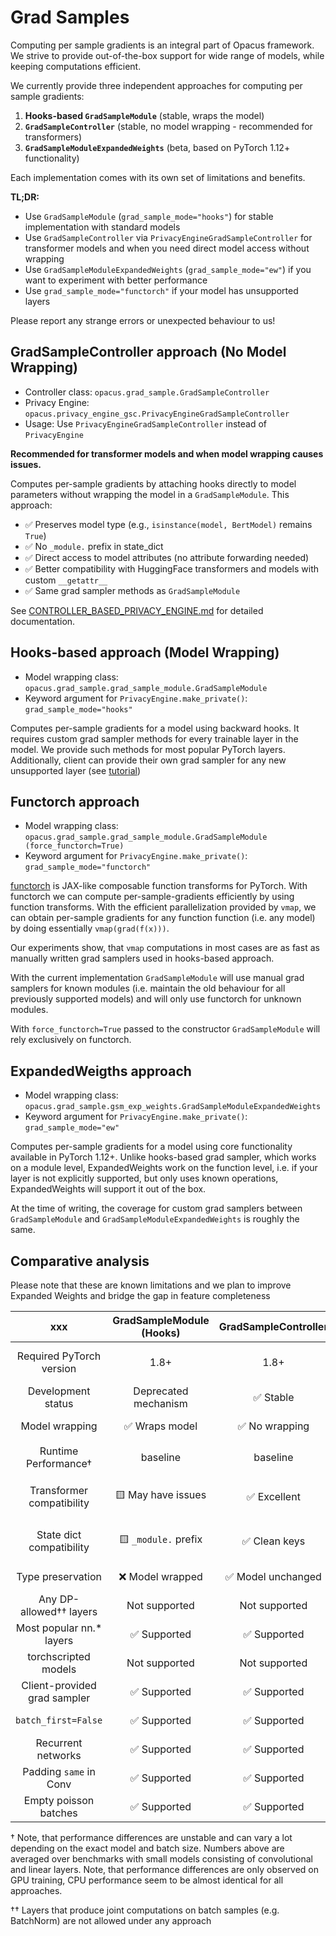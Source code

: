 # Grad Samples

Computing per sample gradients is an integral part of Opacus framework. We strive to provide out-of-the-box support for
wide range of models, while keeping computations efficient.

We currently provide three independent approaches for computing per sample gradients:

1. **Hooks-based `GradSampleModule`** (stable, wraps the model)
2. **`GradSampleController`** (stable, no model wrapping - recommended for transformers)
3. **`GradSampleModuleExpandedWeights`** (beta, based on PyTorch 1.12+ functionality)

Each implementation comes with its own set of limitations and benefits.

**TL;DR:**
- Use `GradSampleModule` (`grad_sample_mode="hooks"`) for stable implementation with standard models
- Use `GradSampleController` via `PrivacyEngineGradSampleController` for transformer models and when you need direct model access without wrapping
- Use `GradSampleModuleExpandedWeights` (`grad_sample_mode="ew"`) if you want to experiment with better performance
- Use `grad_sample_mode="functorch"` if your model has unsupported layers

Please report any strange errors or unexpected behaviour to us!

## GradSampleController approach (No Model Wrapping)
- Controller class: ``opacus.grad_sample.GradSampleController``
- Privacy Engine: ``opacus.privacy_engine_gsc.PrivacyEngineGradSampleController``
- Usage: Use `PrivacyEngineGradSampleController` instead of `PrivacyEngine`

**Recommended for transformer models and when model wrapping causes issues.**

Computes per-sample gradients by attaching hooks directly to model parameters without wrapping the model in a
`GradSampleModule`. This approach:

- ✅ Preserves model type (e.g., `isinstance(model, BertModel)` remains `True`)
- ✅ No `_module.` prefix in state_dict
- ✅ Direct access to model attributes (no attribute forwarding needed)
- ✅ Better compatibility with HuggingFace transformers and models with custom `__getattr__`
- ✅ Same grad sampler methods as `GradSampleModule`

See [CONTROLLER_BASED_PRIVACY_ENGINE.md](../../docs/CONTROLLER_BASED_PRIVACY_ENGINE.md) for detailed documentation.

## Hooks-based approach (Model Wrapping)
- Model wrapping class: ``opacus.grad_sample.grad_sample_module.GradSampleModule``
- Keyword argument for ``PrivacyEngine.make_private()``: `grad_sample_mode="hooks"`

Computes per-sample gradients for a model using backward hooks. It requires custom grad sampler methods for every
trainable layer in the model. We provide such methods for most popular PyTorch layers. Additionally, client can
provide their own grad sampler for any new unsupported layer (see [tutorial](https://github.com/pytorch/opacus/blob/main/tutorials/guide_to_grad_sampler.ipynb))

## Functorch approach
- Model wrapping class: ``opacus.grad_sample.grad_sample_module.GradSampleModule (force_functorch=True)``
- Keyword argument for ``PrivacyEngine.make_private()``: `grad_sample_mode="functorch"`

[functorch](https://pytorch.org/functorch/stable/) is JAX-like composable function transforms for PyTorch.
With functorch we can compute per-sample-gradients efficiently by using function transforms. With the efficient
parallelization provided by `vmap`, we can obtain per-sample gradients for any function function (i.e. any model) by 
doing essentially `vmap(grad(f(x)))`. 

Our experiments show, that `vmap` computations in most cases are as fast as manually written grad samplers used in 
hooks-based approach.

With the current implementation `GradSampleModule` will use manual grad samplers for known modules (i.e. maintain the
old behaviour for all previously supported models) and will only use functorch for unknown modules.

With `force_functorch=True` passed to the constructor `GradSampleModule` will rely exclusively on functorch. 

## ExpandedWeigths approach
- Model wrapping class: ``opacus.grad_sample.gsm_exp_weights.GradSampleModuleExpandedWeights``
- Keyword argument for ``PrivacyEngine.make_private()``: `grad_sample_mode="ew"`

Computes per-sample gradients for a model using core functionality available in PyTorch 1.12+. Unlike hooks-based
grad sampler, which works on a module level, ExpandedWeights work on the function level, i.e. if your layer is not
explicitly supported, but only uses known operations, ExpandedWeights will support it out of the box.

At the time of writing, the coverage for custom grad samplers between ``GradSampleModule`` and ``GradSampleModuleExpandedWeights``
is roughly the same.

## Comparative analysis

Please note that these are known limitations and we plan to improve Expanded Weights and bridge the gap in feature completeness


| xxx                          | GradSampleModule (Hooks) | GradSampleController | Expanded Weights | Functorch    |
|:----------------------------:|:------------------------:|:-------------------:|:----------------:|:------------:|
| Required PyTorch version     | 1.8+                     | 1.8+                | 1.13+            | 1.12 (to be updated) |
| Development status           | Deprecated mechanism     | ✅ Stable           | Beta             | Beta         |
| Model wrapping               | ✅ Wraps model           | ✅ No wrapping      | ✅ Wraps model   | ✅ Wraps model |
| Runtime Performance†          | baseline                | baseline            | ✅ ~25% faster   | 🟨 0-50% slower |
| Transformer compatibility    | 🟨 May have issues      | ✅ Excellent        | 🟨 May have issues | 🟨 May have issues |
| State dict compatibility     | 🟨 `_module.` prefix    | ✅ Clean keys       | 🟨 `_module.` prefix | 🟨 `_module.` prefix |
| Type preservation            | ❌ Model wrapped        | ✅ Model unchanged  | ❌ Model wrapped | ❌ Model wrapped |
| Any DP-allowed†† layers       | Not supported          | Not supported       | Not supported    | ✅ Supported |
| Most popular nn.* layers     | ✅ Supported            | ✅ Supported        | ✅ Supported     | ✅ Supported  |
| torchscripted models         | Not supported           | Not supported       | ✅ Supported     | Not supported |
| Client-provided grad sampler | ✅ Supported            | ✅ Supported        | Not supported    | ✅ Not needed |
| `batch_first=False`          | ✅ Supported            | ✅ Supported        | Not supported    | ✅ Supported  |
| Recurrent networks           | ✅ Supported            | ✅ Supported        | Not supported    | ✅ Supported  |
| Padding `same` in Conv       | ✅ Supported            | ✅ Supported        | Not supported    | ✅ Supported  |
| Empty poisson batches        | ✅ Supported            | ✅ Supported        | Not supported    | Not supported  |

† Note, that performance differences are unstable and can vary a lot depending on the exact model and batch size.
Numbers above are averaged over benchmarks with small models consisting of convolutional and linear layers.
Note, that performance differences are only observed on GPU training, CPU performance seem to be almost identical
for all approaches.

†† Layers that produce joint computations on batch samples (e.g. BatchNorm) are not allowed under any approach    

